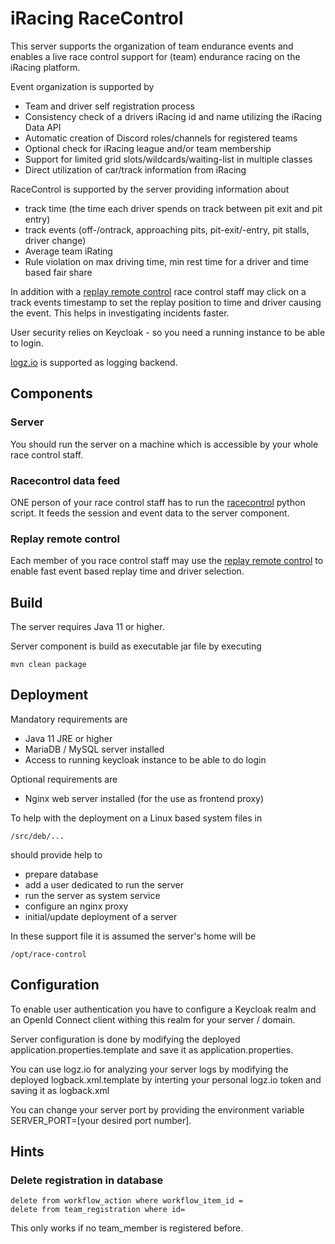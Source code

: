 # iRacing RaceControl

This server supports the organization of team endurance events and enables a live race control support for 
(team) endurance racing on the iRacing platform.

Event organization is supported by

* Team and driver self registration process
* Consistency check of a drivers iRacing id and name utilizing the iRacing Data API
* Automatic creation of Discord roles/channels for registered teams
* Optional check for iRacing league and/or team membership
* Support for limited grid slots/wildcards/waiting-list in multiple classes
* Direct utilization of car/track information from iRacing

RaceControl is supported by the server providing information about

* track time (the time each driver spends on track between 
  pit exit and pit entry)
* track events (off-/ontrack, approaching pits, pit-exit/-entry,
  pit stalls, driver change)
* Average team iRating
* Rule violation on max driving time, min rest time for a driver and
  time based fair share

In addition with a [replay remote control](https://github.com/simracingtools/ir-replay-rc)
race control staff may click on a track events timestamp to set the
replay position to time and driver causing the event. This helps in
investigating incidents faster.

User security relies on Keycloak - so you need a running instance
to be able to login.

[logz.io](https://app-eu.logz.io/) is supported as logging backend.

## Components

### Server

You should run the server on a machine which is accessible by your
whole race control staff.

### Racecontrol data feed

ONE person of your race control staff has to run the 
[racecontrol](https://github.com/simracingtools/racecontrol) 
python script. It feeds the session and event data to the 
server component.

### Replay remote control

Each member of you race control staff may use the
[replay remote control](https://github.com/simracingtools/ir-replay-rc)
to enable fast event based replay time and driver selection.

## Build

The server requires Java 11 or higher.

Server component is build as executable jar file by executing

    mvn clean package

## Deployment

Mandatory requirements are

* Java 11 JRE or higher
* MariaDB / MySQL server installed
* Access to running keycloak instance to be able to do login

Optional requirements are

* Nginx web server installed (for the use as frontend proxy)

To help with the deployment on a Linux based system files in

    /src/deb/...

should provide help to 

* prepare database
* add a user dedicated to run the server
* run the server as system service
* configure an nginx proxy 
* initial/update deployment of a server

In these support file it is assumed the server's home will be 

    /opt/race-control
    
## Configuration

To enable user authentication you have to configure a Keycloak 
realm and an OpenId Connect client withing this realm for your server / domain.

Server configuration is done by modifying the deployed application.properties.template
and save it as application.properties.

You can use logz.io for analyzing your server logs by modifying the deployed
logback.xml.template by interting your personal logz.io token and saving it as
logback.xml

You can change your server port by providing the environment variable 
SERVER_PORT=[your desired port number]. 

## Hints

### Delete registration in database

    delete from workflow_action where workflow_item_id =
    delete from team_registration where id=

This only works if no team_member is registered before.

